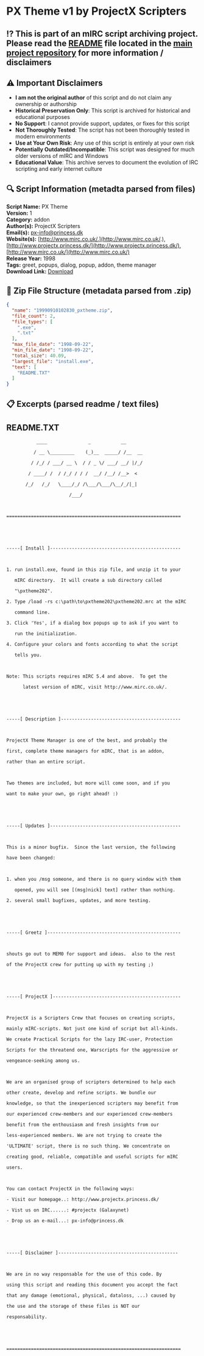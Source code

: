 # PX Theme v1 by ProjectX Scripters

## ⁉️ This is part of an mIRC script archiving project. Please read the [README](https://github.com/sorzkode/mirc_scripts_archive/blob/main/README.md) file located in the [main project repository](https://github.com/sorzkode/mirc_scripts_archive) for more information / disclaimers  

## ⚠️ Important Disclaimers

- **I am not the original author** of this script and do not claim any ownership or authorship
- **Historical Preservation Only**: This script is archived for historical and educational purposes
- **No Support**: I cannot provide support, updates, or fixes for this script
- **Not Thoroughly Tested**: The script has not been thoroughly tested in modern environments
- **Use at Your Own Risk**: Any use of this script is entirely at your own risk
- **Potentially Outdated/Incompatible**: This script was designed for much older versions of mIRC and Windows
- **Educational Value**: This archive serves to document the evolution of IRC scripting and early internet culture

## 🔍 Script Information (metadta parsed from files)

**Script Name:** PX Theme  
**Version:** 1  
**Category:** addon  
**Author(s):** ProjectX Scripters  
**Email(s):** <px-info@princess.dk>  
**Website(s):** [http://www.mirc.co.uk/.](http://www.mirc.co.uk/.), [http://www.projectx.princess.dk/](http://www.projectx.princess.dk/), [http://www.mirc.co.uk/](http://www.mirc.co.uk/)  
**Release Year:** 1998  
**Tags:** greet, popups, dialog, popup, addon, theme manager  
**Download Link:** [Download](https://github.com/sorzkode/mirc_scripts_archive/raw/main/hawkee.com/19990910102830_pxtheme/19990910102830_pxtheme.zip)  

## 📂 Zip File Structure (metadata parsed from .zip)

```json
{
  "name": "19990910102830_pxtheme.zip",
  "file_count": 2,
  "file_types": [
    ".exe",
    ".txt"
  ],
  "max_file_date": "1998-09-22",
  "min_file_date": "1998-09-22",
  "total_size": 40.09,
  "largest_file": "install.exe",
  "text": [
    "README.TXT"
  ]
}
```

## 📋 Excerpts (parsed readme / text files)

## README.TXT

```text
           ____               _           __
          / __ \_________    (_)__  _____/ /__  __
         / /_/ / ___/ __ \  / / _ \/ ___/ __/ |/_/
        / ____/ /  / /_/ / / /  __/ /__/ /__>  <
       /_/   /_/   \____/_/ /\___/\___/\__/_/|_|
                       /___/

================================================================


-----[ Install ]------------------------------------------------

1. run install.exe, found in this zip file, and unzip it to your
   mIRC directory.  It will create a sub directory called
   "\pxtheme202".
2. Type /load -rs c:\path\to\pxtheme202\pxtheme202.mrc at the mIRC
   command line.
3. Click 'Yes', if a dialog box popups up to ask if you want to
   run the initialization.
4. Configure your colors and fonts according to what the script
   tells you.

Note: This scripts requires mIRC 5.4 and above.  To get the 
      latest version of mIRC, visit http://www.mirc.co.uk/.


-----[ Description ]--------------------------------------------

ProjectX Theme Manager is one of the best, and probably the
first, complete theme managers for mIRC, that is an addon,
rather than an entire script.

Two themes are included, but more will come soon, and if you
want to make your own, go right ahead! :)


-----[ Updates ]------------------------------------------------

This is a minor bugfix.  Since the last version, the following
have been changed:

1. when you /msg someone, and there is no query window with them
   opened, you will see [(msg)nick] text] rather than nothing.
2. several small bugfixes, updates, and more testing.


-----[ Greetz ]-------------------------------------------------

shouts go out to MEM0 for support and ideas.  also to the rest
of the ProjectX crew for putting up with my testing ;)


-----[ ProjectX ]-----------------------------------------------

ProjectX is a Scripters Crew that focuses on creating scripts,
mainly mIRC-scripts. Not just one kind of script but all-kinds.
We create Practical Scripts for the lazy IRC-user, Protection
Scripts for the threatend one, Warscripts for the aggressive or
vengeance-seeking among us.

We are an organised group of scripters determined to help each
other create, develop and refine scripts. We bundle our 
knowledge, so that the inexperienced scripters may benefit from
our experienced crew-members and our experienced crew-members
benefit from the enthousiasm and fresh insights from our
less-experienced members. We are not trying to create the
'ULTIMATE' script, there is no such thing. We concentrate on
creating good, reliable, compatible and useful scripts for mIRC
users.

You can contact ProjectX in the following ways:
- Visit our homepage..: http://www.projectx.princess.dk/
- Vist us on IRC......: #projectx (Galaxynet)
- Drop us an e-mail...: px-info@princess.dk


-----[ Disclaimer ]--------------------------------------------

We are in no way responsable for the use of this code. By 
using this script and reading this document you accept the fact
that any damage (emotional, physical, dataloss, ...) caused by 
the use and the storage of these files is NOT our 
responsability.


================================================================
```
